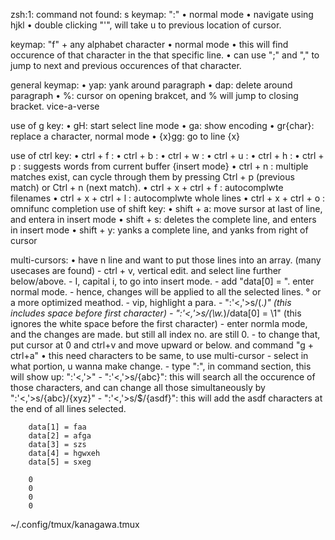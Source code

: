 zsh:1: command not found: s
  keymap: ":"
    • normal mode
    • navigate using hjkl
    • double clicking "'", will take u to previous location of cursor.

  keymap: "f" + any alphabet character
    • normal mode
    • this will find occurence of that character in the that specific line.
    • can use ";" and "," to jump to next and previous occurences of that character. 

  general keymap: 
    • yap: yank around paragraph
    • dap: delete around paragraph
    • %: cursor on opening brakcet, and % will jump to closing bracket. vice-a-verse
  
  use of g key:
    • gH: start select line mode
    • ga: show encoding
    • gr{char}: replace a character, normal mode
    • {x}gg: go to line {x}

  use of ctrl key:
    • ctrl + f : 
    • ctrl + b : 
    • ctrl + w : 
    • ctrl + u : 
    • ctrl + h : 
    • ctrl + p : suggests words from current buffer {insert mode}
    • ctrl + n : multiple matches exist, can cycle through them by pressing Ctrl + p (previous match) or Ctrl + n (next match).
    • ctrl + x + ctrl + f : autocomplwte filenames
    • ctrl + x + ctrl + l : autocomplwte whole lines
    • ctrl + x + ctrl + o : omnifunc completion
  use of shift key:
    • shift + a: move sursor at last of line, and entera in insert mode
    • shift + s: deletes the complete line, and enters in insert mode
    • shift + y: yanks a complete line, and yanks from right of cursor

  multi-cursors:
    • have n line and want to put those lines into an array. (many usecases are found)
 	    - ctrl + v, vertical edit. and select line further below/above.
   	  - I, capital i, to go into insert mode.
   	  - add "data[0] = ". enter normal mode.
 	    - hence, changes will be applied to all the selected lines. 
 	    ° or a more optimized meathod.
 	      - vip, highlight a para.
 	      - ":'<,'>s/\(.*\)"    (this includes space before first character)
 	      - ":'<,'>s/\(\w.*\)/data[0] = \1"    (this ignores the white space before the first character)
 	      - enter normla mode, and the changes are made. but still all index no. are still 0.
 	      - to change that, put cursor at 0 and ctrl+v and move upward or below. and command "g + ctrl+a"
 	  • this need characters to be same, to use multi-cursor
      - select in what portion, u wanna make change.
 	    - type ":", in command section, this will show up: ":'<,'>"
 	    - ":'<,'>s/{abc}": this will search all the occurence of those characters,
 	      and can change all those simultaneously by ":'<,'>s/{abc}/{xyz}"
 	    - ":'<,'>s/$/{asdf}": this will add the asdf characters at the end of all lines selected.

		data[1] = faa
		data[2] = afga
		data[3] = szs
		data[4] = hgwxeh
		data[5] = sxeg

		0
		0
		0
		0
~/.config/tmux/kanagawa.tmux

